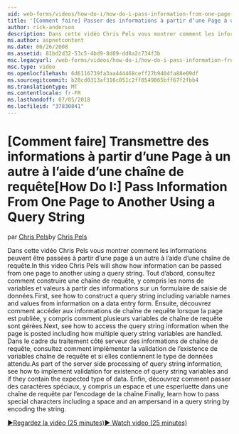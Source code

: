 ```yaml
---
uid: web-forms/videos/how-do-i/how-do-i-pass-information-from-one-page-to-another-using-a-query-string
title: '[Comment faire] Passer des informations à partir d’une Page à un autre à l’aide d’une chaîne de requête | Microsoft Docs'
author: rick-anderson
description: Dans cette vidéo Chris Pels vous montrer comment les informations peuvent être passées à partir d’une page à un autre à l’aide d’une chaîne de requête. Tout d’abord, consultez comment construire une chaîne de requête dans...
ms.author: aspnetcontent
ms.date: 06/26/2008
ms.assetid: 81bd2d32-53c5-4bd9-8d09-dd8a2c734f3b
msc.legacyurl: /web-forms/videos/how-do-i/how-do-i-pass-information-from-one-page-to-another-using-a-query-string
msc.type: video
ms.openlocfilehash: 6d6116739fa3aa444468ceff27b9404fa88e09df
ms.sourcegitcommit: b28cd0313af316c051c2ff8549865bff67f2fbb4
ms.translationtype: MT
ms.contentlocale: fr-FR
ms.lasthandoff: 07/05/2018
ms.locfileid: "37830841"
---
```

<a name="how-do-i-pass-information-from-one-page-to-another-using-a-query-string"></a><span data-ttu-id="76160-104">[Comment faire] Transmettre des informations à partir d’une Page à un autre à l’aide d’une chaîne de requête</span><span class="sxs-lookup"><span data-stu-id="76160-104">[How Do I:] Pass Information From One Page to Another Using a Query String</span></span>
====================
<span data-ttu-id="76160-105">par [Chris Pels](https://twitter.com/chrispels)</span><span class="sxs-lookup"><span data-stu-id="76160-105">by [Chris Pels](https://twitter.com/chrispels)</span></span>

<span data-ttu-id="76160-106">Dans cette vidéo Chris Pels vous montrer comment les informations peuvent être passées à partir d’une page à un autre à l’aide d’une chaîne de requête.</span><span class="sxs-lookup"><span data-stu-id="76160-106">In this video Chris Pels will show how information can be passed from one page to another using a query string.</span></span> <span data-ttu-id="76160-107">Tout d’abord, consultez comment construire une chaîne de requête, y compris les noms de variables et valeurs à partir des informations sur un formulaire de saisie de données.</span><span class="sxs-lookup"><span data-stu-id="76160-107">First, see how to construct a query string including variable names and values from information on a data entry form.</span></span> <span data-ttu-id="76160-108">Ensuite, découvrez comment accéder aux informations de chaîne de requête lorsque la page est publiée, y compris comment plusieurs variables de chaîne de requête sont gérées.</span><span class="sxs-lookup"><span data-stu-id="76160-108">Next, see how to access the query string information when the page is posted including how multiple query string variables are handled.</span></span> <span data-ttu-id="76160-109">Dans le cadre du traitement côté serveur des informations de chaîne de requête, consultez comment implémenter la validation de l’existence de variables chaîne de requête et si elles contiennent le type de données attendu.</span><span class="sxs-lookup"><span data-stu-id="76160-109">As part of the server side processing of query string information, see how to implement validation for existence of query string variables and if they contain the expected type of data.</span></span> <span data-ttu-id="76160-110">Enfin, découvrez comment passer des caractères spéciaux, y compris un espace et une esperluette dans une chaîne de requête par l’encodage de la chaîne.</span><span class="sxs-lookup"><span data-stu-id="76160-110">Finally, learn how to pass special characters including a space and an ampersand in a query string by encoding the string.</span></span>

[<span data-ttu-id="76160-111">&#9654;Regardez la vidéo (25 minutes)</span><span class="sxs-lookup"><span data-stu-id="76160-111">&#9654; Watch video (25 minutes)</span></span>](https://channel9.msdn.com/Blogs/ASP-NET-Site-Videos/how-do-i-pass-information-from-one-page-to-another-using-a-query-string)
